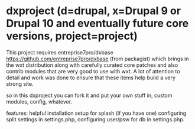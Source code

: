 # dxproject (d=drupal, x=Drupal 9 or Drupal 10 and eventually future core versions, project=project)

This project requires entreprise7pro/dxbase https://github.com/entreprise7pro/dxbase (from packagist) which brings in the wxt distribution along with carefully curated core patches and also contrib modules that are very good to use with wxt.
A lot of attention to detail and work was done to ensure that these items help build a very strong site.

so in this dxproject you can fork it and put your own stuff in, custom modules, config, whatever.

features: helpful installation setup for splash (if you have one) 
          configuring split settings in settings.php, configuring user/psw for db in settings.php.
          

